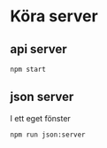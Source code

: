 # Köra server

## api server

```bash
npm start
```

## json server

I ett eget fönster

```bash
npm run json:server
```
